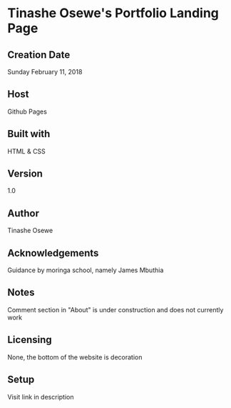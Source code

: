 # Tinashe Osewe's Portfolio Landing Page

## Creation Date
Sunday February 11, 2018

## Host
Github Pages

## Built with
HTML & CSS

## Version
1.0

## Author
Tinashe Osewe

## Acknowledgements
Guidance by moringa school, namely James Mbuthia

## Notes
Comment section in "About" is under construction and does not currently work

## Licensing
None, the bottom of the website is decoration

## Setup
Visit link in description
